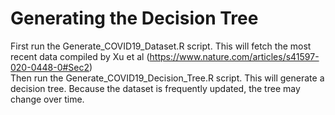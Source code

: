 # Generating the Decision Tree </br>
First run the Generate_COVID19_Dataset.R script. This will fetch the most recent data compiled by Xu et al (https://www.nature.com/articles/s41597-020-0448-0#Sec2) </br>
Then run the Generate_COVID19_Decision_Tree.R script. This will generate a decision tree. Because the dataset is frequently updated, the tree may change over time.
